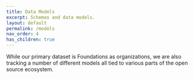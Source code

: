 ```yaml
---
title: Data Models
excerpt: Schemas and data models.
layout: default
permalink: /models
nav_order: 4
has_children: true
---
```


While our primary dataset is Foundations as organizations, we are also tracking a number of different models all tied to various parts of the open source ecosystem.

